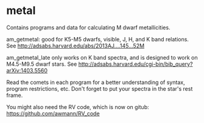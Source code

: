 metal
=====

Contains programs and data for calculating M dwarf metallicities.

am_getmetal: good for K5-M5 dwarfs, visible, J, H, and K band relations. See http://adsabs.harvard.edu/abs/2013AJ....145...52M

am_getmetal_late only works on K band spectra, and is designed to work on M4.5-M9.5 dwarf stars. See http://adsabs.harvard.edu/cgi-bin/bib_query?arXiv:1403.5560

Read the comets in each program for a better understanding of syntax, program restrictions, etc. Don't forget to put your spectra in the star's rest frame.

You might also need the RV code, which is now on gitub: https://github.com/awmann/RV_code
